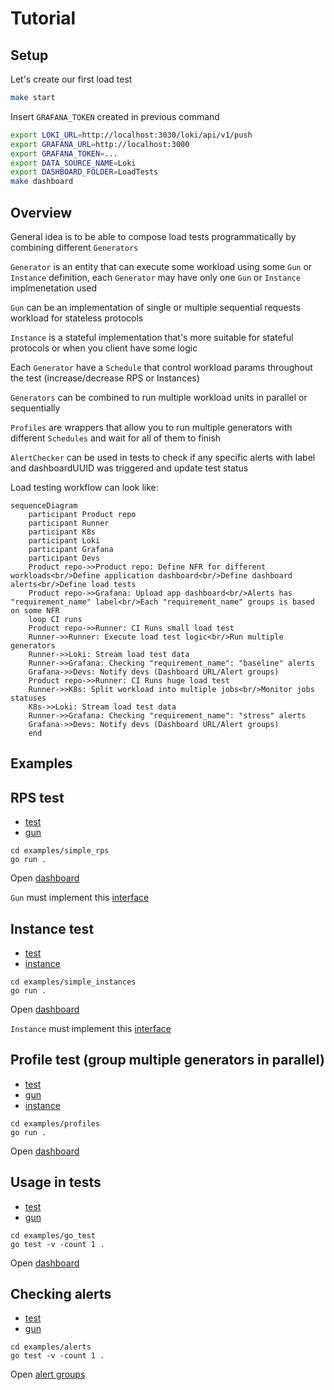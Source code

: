 # Tutorial
## Setup
Let's create our first load test
```bash
make start
```
Insert `GRAFANA_TOKEN` created in previous command
```bash
export LOKI_URL=http://localhost:3030/loki/api/v1/push
export GRAFANA_URL=http://localhost:3000
export GRAFANA_TOKEN=...
export DATA_SOURCE_NAME=Loki
export DASHBOARD_FOLDER=LoadTests
make dashboard
```
## Overview
General idea is to be able to compose load tests programmatically by combining different `Generators`

`Generator` is an entity that can execute some workload using some `Gun` or `Instance` definition, each `Generator` may have only one `Gun` or `Instance` implmenetation used

`Gun` can be an implementation of single or multiple sequential requests workload for stateless protocols

`Instance` is a stateful implementation that's more suitable for stateful protocols or when you client have some logic

Each `Generator` have a `Schedule` that control workload params throughout the test (increase/decrease RPS or Instances)

`Generators` can be combined to run multiple workload units in parallel or sequentially

`Profiles` are wrappers that allow you to run multiple generators with different `Schedules` and wait for all of them to finish

`AlertChecker` can be used in tests to check if any specific alerts with label and dashboardUUID was triggered and update test status

Load testing workflow can look like:
```mermaid
sequenceDiagram
    participant Product repo
    participant Runner
    participant K8s
    participant Loki
    participant Grafana
    participant Devs
    Product repo->>Product repo: Define NFR for different workloads<br/>Define application dashboard<br/>Define dashboard alerts<br/>Define load tests
    Product repo->>Grafana: Upload app dashboard<br/>Alerts has "requirement_name" label<br/>Each "requirement_name" groups is based on some NFR
    loop CI runs
    Product repo->>Runner: CI Runs small load test
    Runner->>Runner: Execute load test logic<br/>Run multiple generators
    Runner->>Loki: Stream load test data
    Runner->>Grafana: Checking "requirement_name": "baseline" alerts
    Grafana->>Devs: Notify devs (Dashboard URL/Alert groups)
    Product repo->>Runner: CI Runs huge load test
    Runner->>K8s: Split workload into multiple jobs<br/>Monitor jobs statuses
    K8s->>Loki: Stream load test data
    Runner->>Grafana: Checking "requirement_name": "stress" alerts
    Grafana->>Devs: Notify devs (Dashboard URL/Alert groups)
    end
```
## Examples

## RPS test
- [test](https://github.com/smartcontractkit/wasp/blob/master/examples/simple_rps/main.go#L9)
- [gun](https://github.com/smartcontractkit/wasp/blob/master/examples/simple_rps/gun.go#L23)
```
cd examples/simple_rps
go run .
```
Open [dashboard](http://localhost:3000/d/wasp/wasp-load-generator?orgId=1&var-test_group=generator_healthcheck&var-app=generator_healthcheck&var-cluster=generator_healthcheck&var-namespace=generator_healthcheck&var-branch=generator_healthcheck&var-commit=generator_healthcheck&from=now-5m&to=now&var-test_id=generator_healthcheck&var-gen_name=All&var-go_test_name=simple_rps&refresh=5s)

`Gun` must implement this [interface](https://github.com/smartcontractkit/wasp/blob/0dca04d432705472a8705ce473e175a77a3da9ed/wasp.go#L36)

## Instance test
- [test](https://github.com/smartcontractkit/wasp/blob/master/examples/simple_instances/main.go#L10)
- [instance](https://github.com/smartcontractkit/wasp/blob/master/examples/simple_instances/instance.go#L34)
```
cd examples/simple_instances
go run .
```
Open [dashboard](http://localhost:3000/d/wasp/wasp-load-generator?orgId=1&var-test_group=generator_healthcheck&var-app=generator_healthcheck&var-cluster=generator_healthcheck&var-namespace=generator_healthcheck&var-branch=generator_healthcheck&var-commit=generator_healthcheck&from=now-5m&to=now&var-test_id=generator_healthcheck&var-gen_name=All&var-go_test_name=simple_instances&refresh=5s)

`Instance` must implement this [interface](https://github.com/smartcontractkit/wasp/blob/2be83837defe2b1c7aa3aa187a34e698ff7fde69/wasp.go#L41)

## Profile test (group multiple generators in parallel)
- [test](https://github.com/smartcontractkit/wasp/blob/master/examples/profiles/main.go#L10)
- [gun](https://github.com/smartcontractkit/wasp/blob/master/examples/profiles/gun.go#L23)
- [instance](https://github.com/smartcontractkit/wasp/blob/master/examples/profiles/instance.go#L34)
```
cd examples/profiles
go run .
```
Open [dashboard](http://localhost:3000/d/wasp/wasp-load-generator?orgId=1&var-test_group=generator_healthcheck&var-app=generator_healthcheck&var-cluster=generator_healthcheck&var-namespace=generator_healthcheck&var-branch=generator_healthcheck&var-commit=generator_healthcheck&from=now-5m&to=now&var-test_id=generator_healthcheck&var-gen_name=All&var-go_test_name=my_test_ws&var-go_test_name=my_test&refresh=5s)

## Usage in tests
- [test](https://github.com/smartcontractkit/wasp/blob/master/examples/go_test/main_test.go#L15)
- [gun](https://github.com/smartcontractkit/wasp/blob/master/examples/go_test/gun.go#L23)
```
cd examples/go_test
go test -v -count 1 .
```
Open [dashboard](http://localhost:3000/d/wasp/wasp-load-generator?orgId=1&var-test_group=generator_healthcheck&var-app=generator_healthcheck&var-cluster=generator_healthcheck&var-namespace=generator_healthcheck&var-branch=generator_healthcheck&var-commit=generator_healthcheck&from=now-5m&to=now&var-test_id=generator_healthcheck&var-gen_name=All&var-go_test_name=TestProfile&refresh=5s)

## Checking alerts
- [test](https://github.com/smartcontractkit/wasp/blob/alerts/examples/alerts/main_test.go#L11)
- [gun](https://github.com/smartcontractkit/wasp/blob/alerts/examples/alerts/gun.go#L23)
```
cd examples/alerts
go test -v -count 1 .
```
Open [alert groups](http://localhost:3000/alerting/groups)
